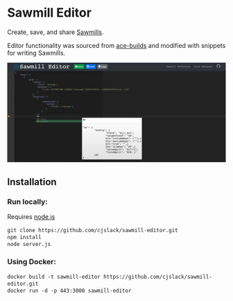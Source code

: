 # Sawmill Editor
Create, save, and share [Sawmills](https://github.com/logzio/sawmill).

Editor functionality was sourced from [ace-builds](https://github.com/ajaxorg/ace-builds) and modified with snippets for writing Sawmills.

![screenshot](screenshot1.png)

## Installation

### Run locally:
Requires [node.js](https://nodejs.org/en/)
```
git clone https://github.com/cjslack/sawmill-editor.git
npm install
node server.js
```

### Using Docker:
```
docker build -t sawmill-editor https://github.com/cjslack/sawmill-editor.git
docker run -d -p 443:3000 sawmill-editor
```
